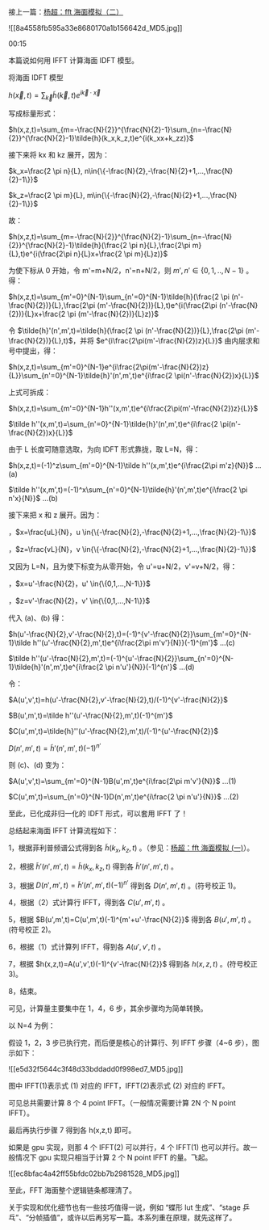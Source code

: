 接上一篇：[杨超：fft 海面模拟（二）](https://zhuanlan.zhihu.com/p/64726720)

![[8a4558fb595a33e8680170a1b156642d_MD5.jpg]]

00:15

本篇说如何用 IFFT 计算海面 IDFT 模型。

将海面 IDFT 模型

$h(\vec{x},t)=\sum_{\vec{k}}\tilde{h}(\vec{k},t)e^{i\vec k \cdot \vec x}$

写成标量形式：

$h(x,z,t)=\sum_{m=-\frac{N}{2}}^{\frac{N}{2}-1}\sum_{n=-\frac{N}{2}}^{\frac{N}{2}-1}\tilde{h}(k_x,k_z,t)e^{i(k_xx+k_zz)}$

接下来将 kx 和 kz 展开，因为：

$k_x=\frac{2 \pi n}{L}, n\in{\{-\frac{N}{2},-\frac{N}{2}+1,...,\frac{N}{2}-1\}}$

$k_z=\frac{2 \pi m}{L}, m\in{\{-\frac{N}{2},-\frac{N}{2}+1,...,\frac{N}{2}-1\}}$

故：

$h(x,z,t)=\sum_{m=-\frac{N}{2}}^{\frac{N}{2}-1}\sum_{n=-\frac{N}{2}}^{\frac{N}{2}-1}\tilde{h}(\frac{2 \pi n}{L},\frac{2\pi m}{L},t)e^{i(\frac{2\pi n}{L}x+\frac{2 \pi m}{L}z)}$

为使下标从 0 开始，令 m'=m+N/2，n'=n+N/2，则 $m',n'\in{\{0,1,..,N-1\}}$ 。得：

$h(x,z,t)=\sum_{m'=0}^{N-1}\sum_{n'=0}^{N-1}\tilde{h}(\frac{2 \pi (n'-\frac{N}{2})}{L},\frac{2\pi (m'-\frac{N}{2})}{L},t)e^{i(\frac{2\pi (n'-\frac{N}{2})}{L}x+\frac{2 \pi (m'-\frac{N}{2})}{L}z)}$

令 $\tilde{h}'(n',m',t)=\tilde{h}(\frac{2 \pi (n'-\frac{N}{2})}{L},\frac{2\pi (m'-\frac{N}{2})}{L},t)$，并将 $e^{i\frac{2\pi(m'-\frac{N}{2})z}{L}}$ 由内层求和号中提出，得：

$h(x,z,t)=\sum_{m'=0}^{N-1}e^{i\frac{2\pi(m'-\frac{N}{2})z}{L}}\sum_{n'=0}^{N-1}\tilde{h}'(n',m',t)e^{i\frac{2 \pi(n'-\frac{N}{2})x}{L}}$

上式可拆成：

$h(x,z,t)=\sum_{m'=0}^{N-1}h''(x,m',t)e^{i\frac{2\pi(m'-\frac{N}{2})z}{L}}$

$\tilde h''(x,m',t)=\sum_{n'=0}^{N-1}\tilde{h}'(n',m',t)e^{i\frac{2 \pi(n'-\frac{N}{2})x}{L}}$

由于 L 长度可随意选取，为向 IDFT 形式靠拢，取 L=N，得：

$h(x,z,t)=(-1)^z\sum_{m'=0}^{N-1}\tilde h''(x,m',t)e^{i\frac{2\pi m'z}{N}}$ ...(a)

$\tilde h''(x,m',t)=(-1)^x\sum_{n'=0}^{N-1}\tilde{h}'(n',m',t)e^{i\frac{2 \pi n'x}{N}}$ ...(b)

接下来把 x 和 z 展开。因为：

，$x=\frac{uL}{N}，u \in{\{-\frac{N}{2},-\frac{N}{2}+1,...,\frac{N}{2}-1\}}$

，$z=\frac{vL}{N}，v \in{\{-\frac{N}{2},-\frac{N}{2}+1,...,\frac{N}{2}-1\}}$

又因为 L=N，且为使下标变为从零开始，令 u'=u+N/2，v'=v+N/2，得：

，$x=u'-\frac{N}{2}，u' \in{\{0,1,...,N-1\}}$

，$z=v'-\frac{N}{2}，v' \in{\{0,1,...,N-1\}}$

代入 (a)、(b) 得：

$h(u'-\frac{N}{2},v'-\frac{N}{2},t)=(-1)^{v'-\frac{N}{2}}\sum_{m'=0}^{N-1}\tilde h''(u'-\frac{N}{2},m',t)e^{i\frac{2\pi m'v'}{N}}(-1)^{m'}$ ...(c)

$\tilde h''(u'-\frac{N}{2},m',t)=(-1)^{u'-\frac{N}{2}}\sum_{n'=0}^{N-1}\tilde{h}'(n',m',t)e^{i\frac{2 \pi n'u'}{N}}(-1)^{n'}$ ...(d)

令：

$A(u',v',t)=h(u'-\frac{N}{2},v'-\frac{N}{2},t)/(-1)^{v'-\frac{N}{2}}$

$B(u',m',t)=\tilde h''(u'-\frac{N}{2},m',t)(-1)^{m'}$

$C(u',m',t)=\tilde{h}''(u'-\frac{N}{2},m',t)/(-1)^{u'-\frac{N}{2}}$

$D(n',m',t)=\tilde{h}'(n',m',t)(-1)^{n'}$

则 (c)、(d) 变为：

$A(u',v',t)=\sum_{m'=0}^{N-1}B(u',m',t)e^{i\frac{2\pi m'v'}{N}}$ ...(1)

$C(u',m',t)=\sum_{n'=0}^{N-1}D(n',m',t)e^{i\frac{2 \pi n'u'}{N}}$ ...(2)

至此，已化成非归一化的 IDFT 形式，可以套用 IFFT 了！

总结起来海面 IFFT 计算流程如下：

1，根据菲利普频谱公式得到各 $\tilde{h}(k_x,k_z,t)$ 。（参见：[杨超：fft 海面模拟 (一)](https://zhuanlan.zhihu.com/p/64414956)）。

2，根据 $\tilde{h}'(n',m',t)=\tilde{h}(k_x,k_z,t)$ 得到各 $\tilde{h}'(n',m',t)$ 。

3，根据 $D(n',m',t)=\tilde{h}'(n',m',t)(-1)^{n'}$ 得到各 $D(n',m',t)$ 。(符号校正 1)。

4，根据（2）式计算行 IFFT，得到各 $C(u',m',t)$ 。

5，根据 $B(u',m',t)=C(u',m',t)(-1)^{m'+u'-\frac{N}{2}}$ 得到各 $B(u',m',t)$ 。(符号校正 2)。

6，根据（1）式计算列 IFFT，得到各 $A(u',v',t)$ 。

7，根据 $h(x,z,t)=A(u',v',t)(-1)^{v'-\frac{N}{2}}$ 得到各 $h(x,z,t)$ 。(符号校正 3)。

8，结束。

可见，计算量主要集中在 1，4，6 步，其余步骤均为简单转换。

以 N=4 为例：

假设 1，2，3 步已执行完，而后便是核心的计算行、列 IFFT 步骤（4~6 步），图示如下：

![[e5d32f5644c3f48d33bddadd0f998ed7_MD5.jpg]]

图中 IFFT(1)表示式 (1) 对应的 IFFT，IFFT(2)表示式 (2) 对应的 IFFT。

可见总共需要计算 8 个 4 point IFFT。（一般情况需要计算 2N 个 N point IFFT）。

最后再执行步骤 7 得到各 h(x,z,t) 即可。

如果是 gpu 实现，则那 4 个 IFFT(2) 可以并行，4 个 IFFT(1) 也可以并行。故一般情况下 gpu 实现只相当于计算 2 个 N point IFFT 的量。飞起。

![[ec8bfac4a42ff55bfdc02bb7b2981528_MD5.jpg]]

至此，FFT 海面整个逻辑链条都理清了。

关于实现和优化细节也有一些技巧值得一说，例如 “蝶形 lut 生成”、“stage 乒乓”、“分帧插值”，或许以后再另写一篇。本系列重在原理，就先这样了。

